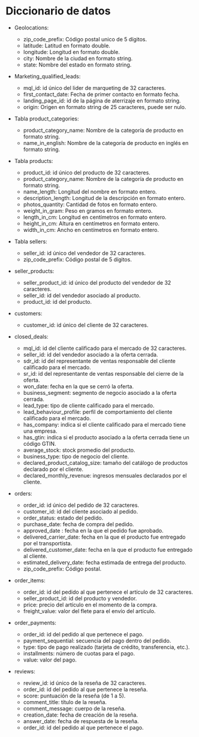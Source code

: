 # Diccionario de datos

* Geolocations:
  * zip_code_prefix: Código postal unico de 5 dígitos.
  * latitude: Latitud en formato double.
  * longitude: Longitud en formato double.
  * city: Nombre de la ciudad en formato string. 
  * state: Nombre del estado en formato string.

* Marketing_qualified_leads:
  * mql_id: id único del lider de marqueting de 32 caracteres.
  * first_contact_date: Fecha de primer contacto en formato fecha.
  * landing_page_id: id de la página de aterrizaje en formato string.
  * origin: Origen en formato string de 25 caracteres, puede ser nulo.

* Tabla product_categories:
  * product_category_name: Nombre de la categoría de producto en formato string.
  * name_in_english: Nombre de la categoría de producto en inglés en formato string.

* Tabla products:
  * product_id: id único del producto de 32 caracteres.
  * product_category_name: Nombre de la categoría de producto en formato string.
  * name_length: Longitud del nombre en formato entero.
  * description_length: Longitud de la descripción en formato entero.
  * photos_quantity: Cantidad de fotos en formato entero.
  * weight_in_gram: Peso en gramos en formato entero.
  * length_in_cm: Longitud en centímetros en formato entero.
  * height_in_cm: Altura en centímetros en formato entero.
  * width_in_cm: Ancho en centímetros en formato entero.

* Tabla sellers:
  * seller_id: id  único del vendedor de 32 caracteres.
  * zip_code_prefix: Código postal de 5 dígitos.

* seller_products:
  * seller_product_id: id único del producto del vendedor de 32 caracteres.
  * seller_id: id del vendedor asociado al producto.
  * product_id: id del producto.

* customers:
  * customer_id: id único del cliente de 32 caracteres.

* closed_deals:
  * mql_id: id del cliente calificado para el mercado de 32 caracteres.
  * seller_id: id del vendedor asociado a la oferta cerrada.
  * sdr_id: id del representante de ventas responsable del cliente calificado para el mercado.
  * sr_id: id del representante de ventas responsable del cierre de la oferta.
  * won_date: fecha en la que se cerró la oferta.
  * business_segment: segmento de negocio asociado a la oferta cerrada.
  * lead_type: tipo de cliente calificado para el mercado.
  * lead_behaviour_profile: perfil de comportamiento del cliente calificado para el mercado.
  * has_company: indica si el cliente calificado para el mercado tiene una empresa.
  * has_gtin: indica si el producto asociado a la oferta cerrada tiene un código GTIN.
  * average_stock: stock promedio del producto.
  * business_type: tipo de negocio del cliente.
  * declared_product_catalog_size: tamaño del catálogo de productos declarado por el cliente.
  * declared_monthly_revenue: ingresos mensuales declarados por el cliente.

* orders:
  * order_id: id único del pedido de 32 caracteres.
  * customer_id: id del cliente asociado al pedido.
  * order_status: estado del pedido.
  * purchase_date: fecha de compra del pedido.
  * approved_date : fecha en la que el pedido fue aprobado.
  * delivered_carrier_date: fecha en la que el producto fue entregado por el transportista.
  * delivered_customer_date: fecha en la que el producto fue entregado al cliente.
  * estimated_delivery_date: fecha estimada de entrega del producto.
  * zip_code_prefix: Código postal.

* order_items:

  * order_id: id del pedido al que pertenece el artículo de 32 caracteres.
  * seller_product_id: id del producto y vendedor.
  * price: precio del artículo en el momento de la compra.
  * freight_value: valor del flete para el envío del artículo.

* order_payments:
  * order_id: id del pedido al que pertenece el pago.
  * payment_sequential: secuencia del pago dentro del pedido.
  * type: tipo de pago realizado (tarjeta de crédito, transferencia, etc.).
  * installments: número de cuotas para el pago.
  * value: valor del pago.

* reviews:
  * review_id: id único de la reseña de 32 caracteres.
  * order_id: id del pedido al que pertenece la reseña.
  * score: puntuación de la reseña (de 1 a 5).
  * comment_title: título de la reseña.
  * comment_message: cuerpo de la reseña.
  * creation_date: fecha de creación de la reseña.
  * answer_date: fecha de respuesta de la reseña.
  * order_id: id del pedido al que pertenece el pago.